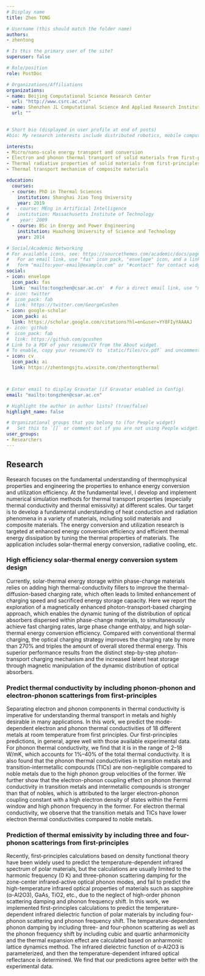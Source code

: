```yaml
---
# Display name
title: Zhen TONG

# Username (this should match the folder name)
authors:
- zhentong

# Is this the primary user of the site?
superuser: false

# Role/position
role: PostDoc

# Organizations/Affiliations
organizations:
- name: Beijing Computational Science Research Center
  url: "http://www.csrc.ac.cn/"
- name: Shenzhen JL Computational Science And Applied Research Institute
  url: ""
  

# Short bio (displayed in user profile at end of posts)
#bio: My research interests include distributed robotics, mobile computing and programmable matter.

interests:
- Micro/nano-scale energy transport and conversion
- Electron and phonon thermal transport of solid materials from first-principles
- Thermal radiative properties of solid materials from first-principles
- Thermal transport mechanism of composite materials

education:
  courses:
  - course: PhD in Thermal Sciences
    institution: Shanghai Jiao Tong University
    year: 2019
#  - course: MEng in Artificial Intelligence
#   institution: Massachusetts Institute of Technology
#    year: 2009
  - course: BSc in Energy and Power Engineering
    institution: Huazhong University of Science and Technology
    year: 2014

# Social/Academic Networking
# For available icons, see: https://sourcethemes.com/academic/docs/page-builder/#icons
#   For an email link, use "fas" icon pack, "envelope" icon, and a link in the
#   form "mailto:your-email@example.com" or "#contact" for contact widget.
social:
- icon: envelope
  icon_pack: fas
  link: 'mailto:tongzhen@csar.ac.cn'  # For a direct email link, use "mailto:test@example.org".
#- icon: twitter
#  icon_pack: fab
#  link: https://twitter.com/GeorgeCushen
- icon: google-scholar
  icon_pack: ai
  link: https://scholar.google.com/citations?hl=en&user=YY8FIyYAAAAJ
#- icon: github
#  icon_pack: fab
#  link: https://github.com/gcushen
# Link to a PDF of your resume/CV from the About widget.
# To enable, copy your resume/CV to `static/files/cv.pdf` and uncomment the lines below.
- icon: cv
  icon_pack: ai
  link: https://zhentongsjtu.wixsite.com/zhentongthermal



# Enter email to display Gravatar (if Gravatar enabled in Config)
email: "mailto:tongzhen@csar.ac.cn"

# Highlight the author in author lists? (true/false)
highlight_name: false

# Organizational groups that you belong to (for People widget)
#   Set this to `[]` or comment out if you are not using People widget.
user_groups:
- Researchers
---
```

## Research 
Research focuses on the fundamental understanding of thermophysical properties and engineering the properties to enhance energy conversion and utilization efficiency. At the fundamental level, I develop and implement numerical simulation methods for thermal transport properties (especially thermal conductivity and thermal emissivity) at different scales. Our target is to develop a fundamental understanding of heat conduction and radiation phenomena in a variety of materials, including solid materials and composite materials. The energy conversion and utilization research is targeted at enhanced energy conversion efficiency and efficient thermal energy dissipation by tuning the thermal properties of materials. The application includes solar-thermal energy conversion, radiative cooling, etc.
### High efficiency solar-thermal energy conversion system design

Currently, solar-thermal energy storage within phase-change materials relies on adding high thermal-conductivity fillers to improve the thermal-diffusion-based charging rate, which often leads to limited enhancement of charging speed and sacrificed energy storage capacity. Here we report the exploration of a magnetically enhanced photon-transport-based charging approach, which enables the dynamic tuning of the distribution of optical absorbers dispersed within phase-change materials, to simultaneously achieve fast charging rates, large phase change enthalpy, and high solar-thermal energy conversion efficiency. Compared with conventional thermal charging, the optical charging strategy improves the charging rate by more than 270% and triples the amount of overall stored thermal energy. This superior performance results from the distinct step-by-step photon-transport charging mechanism and the increased latent heat storage through magnetic manipulation of the dynamic distribution of optical absorbers.
### Predict thermal conductivity by including phonon-phonon and electron-phonon scatterings from first-principles

Separating electron and phonon components in thermal conductivity is imperative for understanding thermal transport in metals and highly desirable in many applications. In this work, we predict the mode-dependent electron and phonon thermal conductivities of 18 different metals at room temperature from first principles. Our first-principles predictions, in general, agree well with those available experimental data. For phonon thermal conductivity, we find that it is in the range of 2–18 W/mK, which accounts for 1%–40% of the total thermal conductivity. It is also found that the phonon thermal conductivities in transition metals and transition-intermetallic compounds (TICs) are non-negligible compared to noble metals due to the high phonon group velocities of the former. We further show that the electron-phonon coupling effect on phonon thermal conductivity in transition metals and intermetallic compounds is stronger than that of nobles, which is attributed to the larger electron-phonon coupling constant with a high electron density of states within the Fermi window and high phonon frequency in the former. For electron thermal conductivity, we observe that the transition metals and TICs have lower electron thermal conductivities compared to noble metals.

### Prediction of thermal emissivity by including three and four-phonon scatterings from first-principles

Recently, first-principles calculations based on density functional theory have been widely used to predict the temperature-dependent infrared spectrum of polar materials, but the calculations are usually limited to the harmonic frequency (0 K) and three-phonon scattering damping for the zone-center infrared-active optical phonon modes, and fail to predict the high-temperature infrared optical properties of materials such as sapphire (α-Al2O3), GaAs, TiO2, etc., due to the neglect of high-order phonon scattering damping and phonon frequency shift. In this work, we implemented first-principles calculations to predict the temperature-dependent infrared dielectric function of polar materials by including four-phonon scattering and phonon frequency shift. The temperature-dependent phonon damping by including three- and four-phonon scattering as well as the phonon frequency shift by including cubic and quartic anharmonicity and the thermal expansion effect are calculated based on anharmonic lattice dynamics method. The infrared dielectric function of α-Al2O3 is parameterized, and then the temperature-dependent infrared optical reflectance is determined. We find that our predictions agree better with the experimental data.
